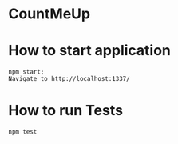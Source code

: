 # CountMeUp

# How to start application
```
npm start;
Navigate to http://localhost:1337/
```

# How to run Tests

```
npm test
```